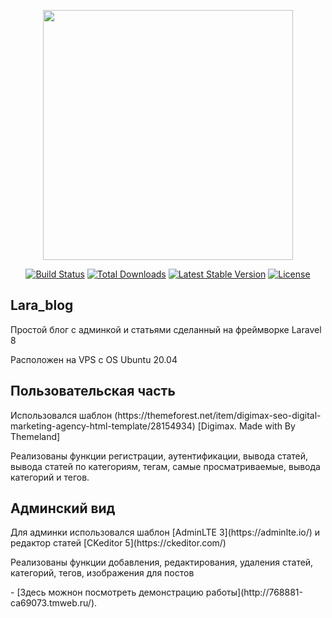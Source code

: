 <p align="center"><a href="https://laravel.com" target="_blank"><img src="https://raw.githubusercontent.com/laravel/art/master/logo-lockup/5%20SVG/2%20CMYK/1%20Full%20Color/laravel-logolockup-cmyk-red.svg" width="400"></a></p>

<p align="center">
<a href="https://travis-ci.org/laravel/framework"><img src="https://travis-ci.org/laravel/framework.svg" alt="Build Status"></a>
<a href="https://packagist.org/packages/laravel/framework"><img src="https://poser.pugx.org/laravel/framework/d/total.svg" alt="Total Downloads"></a>
<a href="https://packagist.org/packages/laravel/framework"><img src="https://poser.pugx.org/laravel/framework/v/stable.svg" alt="Latest Stable Version"></a>
<a href="https://packagist.org/packages/laravel/framework"><img src="https://poser.pugx.org/laravel/framework/license.svg" alt="License"></a>
</p>

## Lara_blog

<p>Простой блог с админкой и статьями сделанный на фреймворке Laravel 8</p>
<p> Расположен на VPS с OS Ubuntu 20.04</p>

## Пользовательская часть
<p>Использовался шаблон (https://themeforest.net/item/digimax-seo-digital-marketing-agency-html-template/28154934) [Digimax. Made with  By Themeland]</p>
<p>Реализованы функции  регистрации, аутентификации, вывода статей, вывода статей по категориям, тегам, самые просматриваемые, вывода категорий и тегов.</p>

## Админский вид
<p>Для админки использовался шаблон [AdminLTE 3](https://adminlte.io/) и редактор статей [CKeditor 5](https://ckeditor.com/)</p>
<p>Реализованы функции добавления, редактирования, удаления статей, категорий, тегов, изображения для постов</p>

<p>- [Здесь можнон посмотреть демонстрацию работы](http://768881-ca69073.tmweb.ru/).</p>
